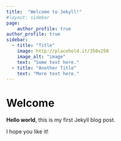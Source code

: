 ```yaml
---
title:  "Welcome to Jekyll!"
#layout: sidebar
page:
    author_profile: true
author_profile: true
sidebar:
  - title: "Title"
    image: http://placehold.it/350x250
    image_alt: "image"
    text: "Some text here."
  - title: "Another Title"
    text: "More text here."
---
```


# Welcome

**Hello world**, this is my first Jekyll blog post.

I hope you like it!
